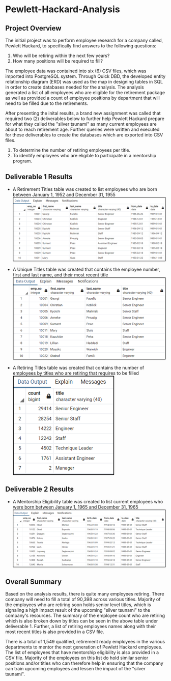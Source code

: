 # Pewlett-Hackard-Analysis

## Project Overview
The initial project was to perform employee research for a company called, Pewlett Hackard, to specifically find answers to the following questions: 
1) Who will be retiring within the next few years?
2) How many positions will be required to fill? 

The employee data was contained into six (6) CSV files, which was imported into PostgreSQL system. Through Quick DBD, the developed entity relationship diagram (ERD) was used as the map in designing tables in SQL in order to create databases needed for the analysis. The analysis generated a list of all employees who are eligible for the retirement package as well as provided a count of employee positions by department that will need to be filled due to the retirements. 

After presenting the inital results, a brand new assignment was called that required two (2) deliverables below to further help Pewlett Hackard prepare for what they called the "silver tsunami" as many current employees are about to reach retirement age. Further queries were written and executed for these deliverables to create the databases which are exported into CSV files.
1) To determine the number of retiring employees per title.
2) To identify employees who are eligible to participate in a mentorship program. 

## Deliverable 1 Results
* A Retirement Titles table was created to list employees who are born between January 1, 1952 and December 31, 1955
![image_retirement_titles](https://github.com/Lora-Borja/Pewlett-Hackard-Analysis/blob/main/image_retirement_titles.PNG)


* A Unique Titles table was created that contains the employee number, first and last name, and their most recent title
![image_unique_titles](https://github.com/Lora-Borja/Pewlett-Hackard-Analysis/blob/main/image_unique_titles.PNG)


* A Retiring Titles table was created that contains the number of employees by titles who are retiring that requires to be filled
![image_retiring_titles](https://github.com/Lora-Borja/Pewlett-Hackard-Analysis/blob/main/image_retiring_titles.PNG)


## Deliverable 2 Results
* A Mentorship Eligibility table was created to list current employees who were born between January 1, 1965 and December 31, 1965
![image_mentorship_eligibility](https://github.com/Lora-Borja/Pewlett-Hackard-Analysis/blob/main/image_mentorship_eligibility.PNG)

## Overall Summary
Based on the analysis results, there is quite many employees retiring. There company will need to fill a total of 90,398 across various titles. Majority of the employees who are retiring soon holds senior level titles, which is signaling a high impact result of the upcoming "silver tsunami" to the company's resources. The summary of the employee count who are retiring which is also broken down by titles can be seen in the above table under deliverable 1. Further, a list of retiring employees names along with their most recent titles is also provided in a CSV file. 

There is a total of 1,549 qualified, retirement ready employees in the various departments to mentor the next generation of Pewlett Hackard employees. The list of employees that have mentorship eligibility is also provided in a CSV file. Majority of the employees on this list do hold similar senior positions and/or titles who can therefore help in ensuring that the company can train upcoming employees and lessen the impact of the "silver tsunami".
